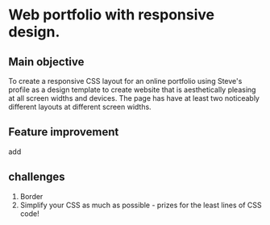 # Web portfolio with responsive design.

## Main objective
To create a responsive CSS layout for an online portfolio using Steve's profile as a design template to create website that is aesthetically pleasing at all screen widths and devices. The page has have at least two noticeably different layouts at different screen widths.

##  Feature improvement
  add

##  challenges
 1. Border
 2. Simplify your CSS as much as possible - prizes for the least lines of CSS code!

